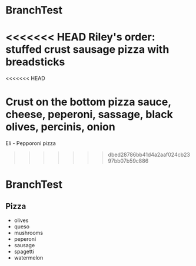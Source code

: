 # BranchTest
<<<<<<< HEAD
Riley's order: stuffed crust sausage pizza with breadsticks
=======

<<<<<<< HEAD














Crust on the bottom pizza sauce, cheese, peperoni, sassage, black olives, percinis, onion
=======
Eli - Pepporoni pizza 
>>>>>>> dbed28786bb41d4a2aaf024cb2397bb07b59c886
# BranchTest
## Pizza 
- olives
- queso 
- mushrooms 
- peperoni 
- sausage 
- spagetti 
- watermelon